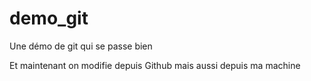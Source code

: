 demo_git
========

Une démo de git qui se passe bien

Et maintenant on modifie depuis Github
mais aussi depuis ma machine
